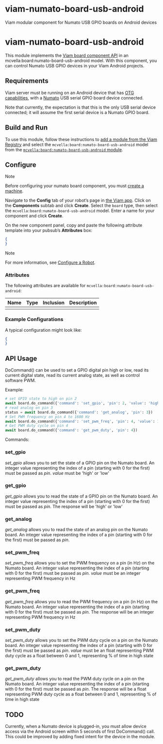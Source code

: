 # viam-numato-board-usb-android
Viam modular component for Numato USB GPIO boards on Android devices

# viam-numato-board-usb-android

This module implements the [Viam board component API](https://docs.viam.com/components/board/) in an mcvella:board:numato-board-usb-android model.
With this component, you can control Numato USB GPIO devices in your Viam Android projects.

## Requirements

Viam server must be running on an Android device that has [OTG capabilities](https://en.wikipedia.org/wiki/USB_On-The-Go), with a [Numato](https://numato.com/) USB serial GPIO board device connected.

Note that currently, the expectation is that this is the only USB serial device connected; it will assume the first serial device is a Numato GPIO board.

## Build and Run

To use this module, follow these instructions to [add a module from the Viam Registry](https://docs.viam.com/registry/configure/#add-a-modular-resource-from-the-viam-registry) and select the `mcvella:board:numato-board-usb-android` model from the [`mcvella:board:numato-board-usb-android` module](https://app.viam.com/module/mcvella/mcvella:board:numato-board-usb-android).

## Configure

> [!NOTE]  
> Before configuring your numato board component, you must [create a machine](https://docs.viam.com/manage/fleet/machines/#add-a-new-machine).

Navigate to the **Config** tab of your robot’s page in [the Viam app](https://app.viam.com/).
Click on the **Components** subtab and click **Create**.
Select the `board` type, then select the `mcvella:board:numato-board-usb-android` model.
Enter a name for your component and click **Create**.

On the new component panel, copy and paste the following attribute template into your pubsub’s **Attributes** box:

```json
{
}
```

> [!NOTE]  
> For more information, see [Configure a Robot](https://docs.viam.com/manage/configuration/).

### Attributes

The following attributes are available for `mcvella:board:numato-board-usb-android`:

| Name | Type | Inclusion | Description |
| ---- | ---- | --------- | ----------- |
| |  |  |  |

### Example Configurations

A typical configuration might look like:

```json
{
}
```

## API Usage

DoCommand() can be used to set a GPIO digital pin high or low, read its current digital state, read its current analog state, as well as control software PWM.

Example:

``` python
# set GPIO state to high on pin 2
await board.do_command({'command': 'set_gpio', 'pin': 2, 'value': 'high'})
# read analog on pin 3
status = await board.do_command({'command': 'get_analog', 'pin': 3})
# Set PWM frequency on pin 4 to 1600 Hz
await board.do_command({'command': 'set_pwm_freq', 'pin': 4, 'value': 1600})
# Get PWM duty cycle on pin 4
await board.do_command({'command': 'get_pwm_duty', 'pin': 4})
```

Commands:

### set_gpio

*set_gpio* allows you to set the state of a GPIO pin on the Numato board.
An integer value representing the index of a pin (starting with 0 for the first) must be passed as *pin*.
*value* must be 'high' or 'low'

### get_gpio

*get_gpio* allows you to read the state of a GPIO pin on the Numato board.
An integer value representing the index of a pin (starting with 0 for the first) must be passed as *pin*.
The response will be 'high' or 'low'

### get_analog

*get_analog* allows you to read the state of an analog pin on the Numato board.
An integer value representing the index of a pin (starting with 0 for the first) must be passed as *pin*.

### set_pwm_freq

*set_pwm_freq* allows you to set the PWM frequency on a pin (in Hz) on the Numato board.
An integer value representing the index of a pin (starting with 0 for the first) must be passed as *pin*.
*value* must be an integer representing PWM frequency in Hz

### get_pwm_freq

*get_pwm_freq* allows you to read the PWM frequency on a pin (in Hz) on the Numato board.
An integer value representing the index of a pin (starting with 0 for the first) must be passed as *pin*.
The response will be an integer representing PWM frequency in Hz

### set_pwm_duty

*set_pwm_duty* allows you to set the PWM duty cycle on a pin on the Numato board.
An integer value representing the index of a pin (starting with 0 for the first) must be passed as *pin*.
*value* must be an float representing PWM duty cycle as a float between 0 and 1, representing % of time in high state

### get_pwm_duty

*get_pwm_duty* allows you to read the PWM duty cycle on a pin on the Numato board.
An integer value representing the index of a pin (starting with 0 for the first) must be passed as *pin*.
The response will be a float representing PWM duty cycle as a float between 0 and 1, representing % of time in high state

## TODO

Currently, when a Numato device is plugged-in, you must allow device access via the Android screen within 5 seconds of first DoCommand() call.
This could be improved by adding fixed intent for the device in the module.
